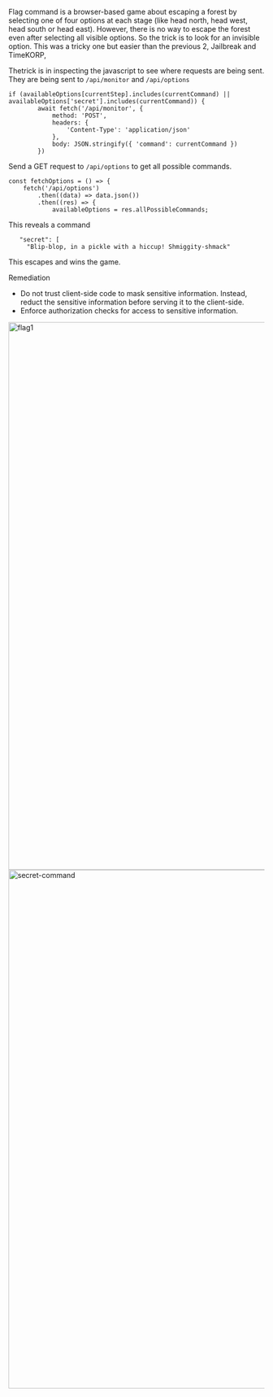 Flag command is a browser-based game about escaping a forest by selecting one of four options at each stage (like head north, head west, head south or head east).
However, there is no way to escape the forest even after selecting all visible options. So the trick is to look for an invisible option. 
This was a tricky one but easier than the previous 2, Jailbreak and TimeKORP,

Thetrick is in inspecting the javascript to see where requests are being sent. They are being sent to `/api/monitor` and `/api/options`

```
if (availableOptions[currentStep].includes(currentCommand) || availableOptions['secret'].includes(currentCommand)) {
        await fetch('/api/monitor', {
            method: 'POST',
            headers: {
                'Content-Type': 'application/json'
            },
            body: JSON.stringify({ 'command': currentCommand })
        })
```

Send a GET request to `/api/options` to get all possible commands.

```
const fetchOptions = () => {
    fetch('/api/options')
        .then((data) => data.json())
        .then((res) => {
            availableOptions = res.allPossibleCommands;
 ```
 This reveals a command 
 ```
    "secret": [
      "Blip-blop, in a pickle with a hiccup! Shmiggity-shmack"     
 ```
 
 This escapes and wins the game.

 Remediation
 - Do not trust client-side code to mask sensitive information. Instead, reduct the sensitive information before serving it to the client-side.
 - Enforce authorization checks for access to sensitive information.

<img width="1916" height="1077" alt="flag1" src="https://github.com/user-attachments/assets/87bbd18d-1920-493c-974a-fccc1597d587" />
 
<img width="1196" height="1020" alt="secret-command" src="https://github.com/user-attachments/assets/e4b0fe85-3acd-4ffc-8986-f6d4bb07a66e" />
